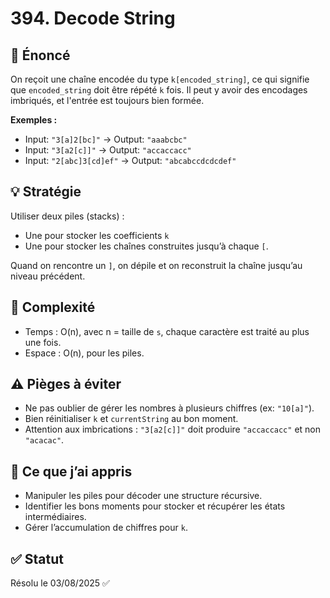 # 394. Decode String

## 📝 Énoncé
On reçoit une chaîne encodée du type `k[encoded_string]`, ce qui signifie que `encoded_string` doit être répété `k` fois. Il peut y avoir des encodages imbriqués, et l'entrée est toujours bien formée.

**Exemples :**
- Input: `"3[a]2[bc]"` → Output: `"aaabcbc"`
- Input: `"3[a2[c]]"` → Output: `"accaccacc"`
- Input: `"2[abc]3[cd]ef"` → Output: `"abcabccdcdcdef"`

## 💡 Stratégie
Utiliser deux piles (stacks) :
- Une pour stocker les coefficients `k`
- Une pour stocker les chaînes construites jusqu’à chaque `[`.

Quand on rencontre un `]`, on dépile et on reconstruit la chaîne jusqu’au niveau précédent.

## 🧠 Complexité
- Temps : O(n), avec n = taille de `s`, chaque caractère est traité au plus une fois.
- Espace : O(n), pour les piles.

## ⚠️ Pièges à éviter
- Ne pas oublier de gérer les nombres à plusieurs chiffres (ex: `"10[a]"`).
- Bien réinitialiser `k` et `currentString` au bon moment.
- Attention aux imbrications : `"3[a2[c]]"` doit produire `"accaccacc"` et non `"acacac"`.

## 💬 Ce que j’ai appris
- Manipuler les piles pour décoder une structure récursive.
- Identifier les bons moments pour stocker et récupérer les états intermédiaires.
- Gérer l’accumulation de chiffres pour `k`.

## ✅ Statut
Résolu le 03/08/2025 ✅